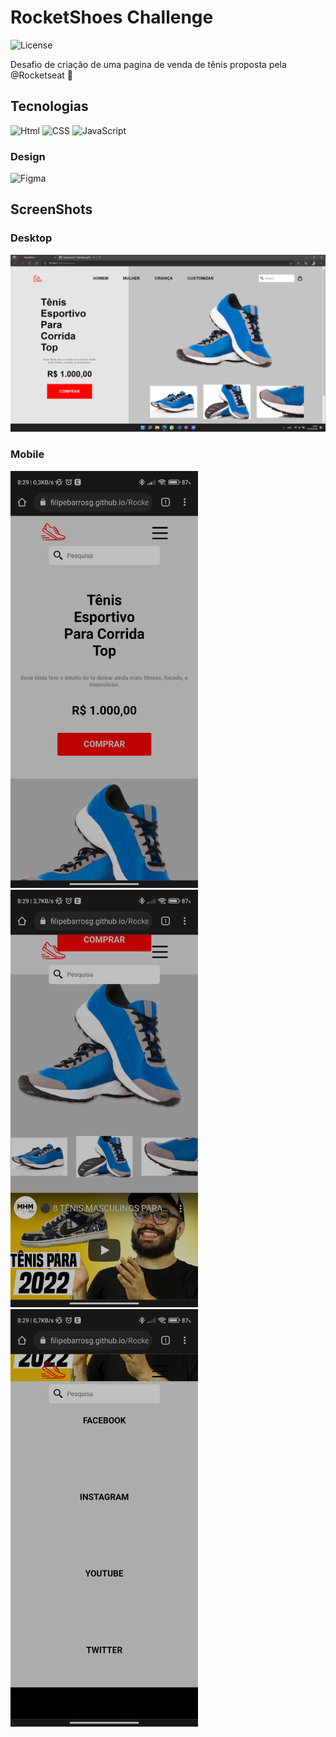 # RocketShoes Challenge

![License](https://img.shields.io/github/license/filipebarrosg/RocketShoes-Challenge)
 
Desafio de criação de uma pagina de venda de tênis proposta pela @Rocketseat 🚀

## Tecnologias 
![Html](https://img.shields.io/badge/HTML5-E34F26?style=for-the-badge&logo=html5&logoColor=white)
![CSS](https://img.shields.io/badge/CSS3-1572B6?style=for-the-badge&logo=css3&logoColor=white)
![JavaScript](https://img.shields.io/badge/JavaScript-323330?style=for-the-badge&logo=javascript&logoColor=F7DF1E)

### Design
![Figma](https://img.shields.io/badge/Figma-F24E1E?style=for-the-badge&logo=figma&logoColor=white)

## ScreenShots

### Desktop

<img src="https://github.com/Filipebarrosg/assents/blob/main/RockeShoes/RocketShoes.png">

### Mobile
<img src="https://github.com/Filipebarrosg/assents/blob/main/RockeShoes/RocketShoessMobile1.jpg" width="300px">  <img src="https://github.com/Filipebarrosg/assents/blob/main/RockeShoes/RocketShoesMobile2.jpg" width="300px">   <img src="https://github.com/Filipebarrosg/assents/blob/main/RockeShoes/RocketMobile2.jpg" width="300px">
